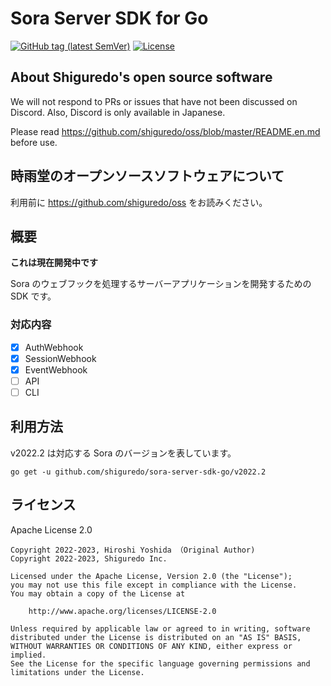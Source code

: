 # Sora Server SDK for Go

[![GitHub tag (latest SemVer)](https://img.shields.io/github/tag/shiguredo/sora-app-sdk-go.svg)](https://github.com/shiguredo/sora-go)
[![License](https://img.shields.io/badge/License-Apache%202.0-blue.svg)](https://opensource.org/licenses/Apache-2.0)

## About Shiguredo's open source software

We will not respond to PRs or issues that have not been discussed on Discord. Also, Discord is only available in Japanese.

Please read https://github.com/shiguredo/oss/blob/master/README.en.md before use.

## 時雨堂のオープンソースソフトウェアについて

利用前に https://github.com/shiguredo/oss をお読みください。

## 概要

**これは現在開発中です**

Sora のウェブフックを処理するサーバーアプリケーションを開発するための SDK です。

### 対応内容

- [x] AuthWebhook
- [x] SessionWebhook
- [x] EventWebhook
- [ ] API
- [ ] CLI

## 利用方法

v2022.2 は対応する Sora のバージョンを表しています。

```
go get -u github.com/shiguredo/sora-server-sdk-go/v2022.2
```

## ライセンス

Apache License 2.0

```
Copyright 2022-2023, Hiroshi Yoshida （Original Author)
Copyright 2022-2023, Shiguredo Inc.

Licensed under the Apache License, Version 2.0 (the "License");
you may not use this file except in compliance with the License.
You may obtain a copy of the License at

    http://www.apache.org/licenses/LICENSE-2.0

Unless required by applicable law or agreed to in writing, software
distributed under the License is distributed on an "AS IS" BASIS,
WITHOUT WARRANTIES OR CONDITIONS OF ANY KIND, either express or implied.
See the License for the specific language governing permissions and
limitations under the License.
```

